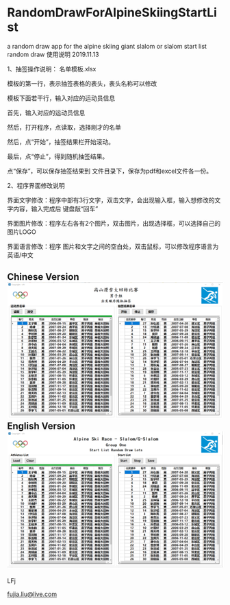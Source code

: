 # RandomDrawForAlpineSkiingStartList
a random draw app for the alpine skiing giant slalom or slalom start list random draw
使用说明
2019.11.13


1、抽签操作说明：
名单模板.xlsx

模板的第一行，表示抽签表格的表头，表头名称可以修改

模板下面若干行，输入对应的运动员信息

首先，输入对应的运动员信息

然后，打开程序，点读取，选择刚才的名单

然后，点“开始”，抽签结果栏开始滚动。

最后，点“停止”，得到随机抽签结果。

点“保存”，可以保存抽签结果到 文件目录下，保存为pdf和excel文件各一份。


2、程序界面修改说明

界面文字修改：程序中部有3行文字，双击文字，会出现输入框，输入想修改的文字内容，输入完成后 键盘敲“回车”

界面图片修改：程序左右各有2个图片，双击图片，出现选择框，可以选择自己的图片LOGO

界面语言修改：程序 图片和文字之间的空白处，双击鼠标，可以修改程序语言为 英语/中文

Chinese Version
![Image text](https://github.com/yunduan2266/RandomDrawForAlpineSkiingStartList/blob/master/chn%20version.png)
English Version
![Image text](https://github.com/yunduan2266/RandomDrawForAlpineSkiingStartList/blob/master/eng%20version.png)
-----------------------------

LFj

fujia.liu@live.com
